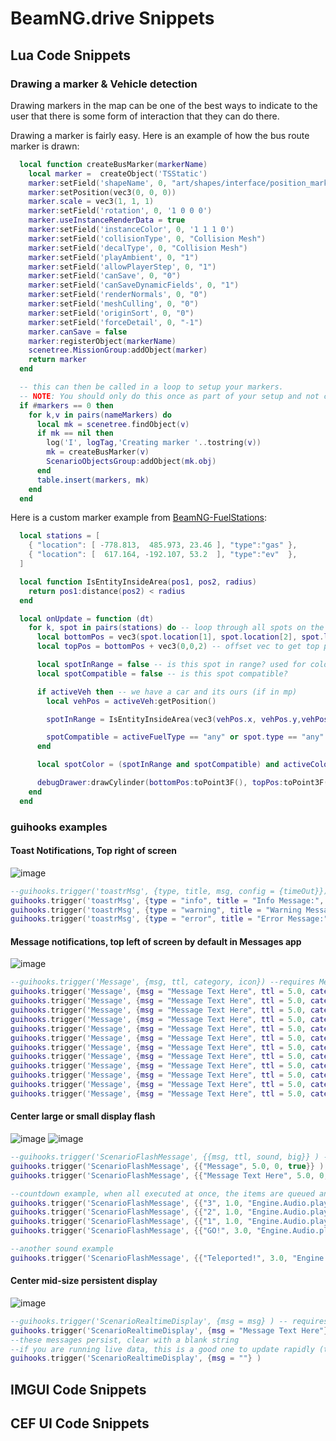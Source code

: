 # BeamNG.drive Snippets

## Lua Code Snippets

### Drawing a marker & Vehicle detection

Drawing markers in the map can be one of the best ways to indicate to the user that there is some form of interaction that they can do there.

Drawing a marker is fairly easy. Here is an example of how the bus route marker is drawn:

```Lua
  local function createBusMarker(markerName)
    local marker =  createObject('TSStatic')
    marker:setField('shapeName', 0, "art/shapes/interface/position_marker.dae")
    marker:setPosition(vec3(0, 0, 0))
    marker.scale = vec3(1, 1, 1)
    marker:setField('rotation', 0, '1 0 0 0')
    marker.useInstanceRenderData = true
    marker:setField('instanceColor', 0, '1 1 1 0')
    marker:setField('collisionType', 0, "Collision Mesh")
    marker:setField('decalType', 0, "Collision Mesh")
    marker:setField('playAmbient', 0, "1")
    marker:setField('allowPlayerStep', 0, "1")
    marker:setField('canSave', 0, "0")
    marker:setField('canSaveDynamicFields', 0, "1")
    marker:setField('renderNormals', 0, "0")
    marker:setField('meshCulling', 0, "0")
    marker:setField('originSort', 0, "0")
    marker:setField('forceDetail', 0, "-1")
    marker.canSave = false
    marker:registerObject(markerName)
    scenetree.MissionGroup:addObject(marker)
    return marker
  end

  -- this can then be called in a loop to setup your markers. 
  -- NOTE: You should only do this once as part of your setup and not called on each frame.
  if #markers == 0 then
    for k,v in pairs(nameMarkers) do
      local mk = scenetree.findObject(v)
      if mk == nil then
        log('I', logTag,'Creating marker '..tostring(v))
        mk = createBusMarker(v)
        ScenarioObjectsGroup:addObject(mk.obj)
      end
      table.insert(markers, mk)
    end
  end
```

Here is a custom marker example from [BeamNG-FuelStations](https://github.com/BeamMP/BeamNG-FuelStations/tree/master):

```Lua
  local stations = [
    { "location": [ -778.813,  485.973, 23.46 ], "type":"gas" },
    { "location": [  617.164, -192.107, 53.2  ], "type":"ev"  },
  ]

  local function IsEntityInsideArea(pos1, pos2, radius)
    return pos1:distance(pos2) < radius
  end

  local onUpdate = function (dt)
    for k, spot in pairs(stations) do -- loop through all spots on the current map
      local bottomPos = vec3(spot.location[1], spot.location[2], spot.location[3])
      local topPos = bottomPos + vec3(0,0,2) -- offset vec to get top position (2m tall)

      local spotInRange = false -- is this spot in range? used for color
      local spotCompatible = false -- is this spot compatible?

      if activeVeh then -- we have a car and its ours (if in mp)
        local vehPos = activeVeh:getPosition()

        spotInRange = IsEntityInsideArea(vec3(vehPos.x, vehPos.y,vehPos.z), bottomPos, 1.5)

        spotCompatible = activeFuelType == "any" or spot.type == "any" or activeFuelType == spot.type
      end

      local spotColor = (spotInRange and spotCompatible) and activeColorMap[spot.type] or inactiveColorMap[spot.type] or ColorF(1,1,1,0.5)

      debugDrawer:drawCylinder(bottomPos:toPoint3F(), topPos:toPoint3F(), 1, spotColor) --bottom, top, radius, color
    end
  end
```

### guihooks examples
#### Toast Notifications, Top right of screen
![image](https://github.com/StanleyDudek/Docs/assets/49531350/c8a87842-b95a-4eca-84dc-93072ecc9158)

```lua
--guihooks.trigger('toastrMsg', {type, title, msg, config = {timeOut}}) 
guihooks.trigger('toastrMsg', {type = "info", title = "Info Message:", msg = "Info Message Text Here", config = {timeOut = 5000}}) 
guihooks.trigger('toastrMsg', {type = "warning", title = "Warning Message:", msg = "Warning Message Text Here", config = {timeOut = 5000}}) 
guihooks.trigger('toastrMsg', {type = "error", title = "Error Message:", msg = "Error Message Text Here", config = {timeOut = 5000}}) 
```

#### Message notifications, top left of screen by default in Messages app
![image](https://github.com/StanleyDudek/Docs/assets/49531350/6baef813-50cb-43c3-9c59-0de550b014b6)

```lua
--guihooks.trigger('Message', {msg, ttl, category, icon}) --requires Messages app
guihooks.trigger('Message', {msg = "Message Text Here", ttl = 5.0, category = "arrow_upward", icon = "arrow_upward"}) 
guihooks.trigger('Message', {msg = "Message Text Here", ttl = 5.0, category = "arrow_downward", icon = "arrow_downward"}) 
guihooks.trigger('Message', {msg = "Message Text Here", ttl = 5.0, category = "flag", icon = "flag"}) 
guihooks.trigger('Message', {msg = "Message Text Here", ttl = 5.0, category = "check", icon = "check"}) 
guihooks.trigger('Message', {msg = "Message Text Here", ttl = 5.0, category = "check_circle", icon = "check_circle"}) 
guihooks.trigger('Message', {msg = "Message Text Here", ttl = 5.0, category = "warning", icon = "warning"}) 
guihooks.trigger('Message', {msg = "Message Text Here", ttl = 5.0, category = "error", icon = "error"}) 
guihooks.trigger('Message', {msg = "Message Text Here", ttl = 5.0, category = "directions_car", icon = "directions_car"}) 
guihooks.trigger('Message', {msg = "Message Text Here", ttl = 5.0, category = "star", icon = "star"}) 
guihooks.trigger('Message', {msg = "Message Text Here", ttl = 5.0, category = "timeline", icon = "timeline"}) 
guihooks.trigger('Message', {msg = "Message Text Here", ttl = 5.0, category = "save", icon = "save"}) 
guihooks.trigger('Message', {msg = "Message Text Here", ttl = 5.0, category = "settings", icon = "settings"}) 
```
#### Center large or small display flash
![image](https://github.com/StanleyDudek/Docs/assets/49531350/d0cf754f-83f8-4d15-9159-27350da127de)
![image](https://github.com/StanleyDudek/Docs/assets/49531350/1df6fc9b-756f-484e-b8d9-5df346dc4c26)

```lua
--guihooks.trigger('ScenarioFlashMessage', {{msg, ttl, sound, big}} ) -- requires RaceCountdown ui app
guihooks.trigger('ScenarioFlashMessage', {{"Message", 5.0, 0, true}} ) 
guihooks.trigger('ScenarioFlashMessage', {{"Message Text Here", 5.0, 0, false}} ) 

--countdown example, when all executed at once, the items are queued and will follow eachother after the previous ttl expires
guihooks.trigger('ScenarioFlashMessage', {{"3", 1.0, "Engine.Audio.playOnce('AudioGui', 'event:UI_Countdown1')", true}}) 
guihooks.trigger('ScenarioFlashMessage', {{"2", 1.0, "Engine.Audio.playOnce('AudioGui', 'event:UI_Countdown2')", true}}) 
guihooks.trigger('ScenarioFlashMessage', {{"1", 1.0, "Engine.Audio.playOnce('AudioGui', 'event:UI_Countdown3')", true}}) 
guihooks.trigger('ScenarioFlashMessage', {{"GO!", 3.0, "Engine.Audio.playOnce('AudioGui', 'event:UI_CountdownGo')", true}}) 

--another sound example
guihooks.trigger('ScenarioFlashMessage', {{"Teleported!", 3.0, "Engine.Audio.playOnce('AudioGui', 'event:UI_Checkpoint')", false}}) 
```

#### Center mid-size persistent display
![image](https://github.com/StanleyDudek/Docs/assets/49531350/6290e018-6b3d-4674-98f2-34282a723258)
```lua
--guihooks.trigger('ScenarioRealtimeDisplay', {msg = msg} ) -- requires Race Realtime Display ui app
guihooks.trigger('ScenarioRealtimeDisplay', {msg = "Message Text Here"} )
--these messages persist, clear with a blank string
--if you are running live data, this is a good one to update rapidly (think timers, distance calcs, et cetera)
guihooks.trigger('ScenarioRealtimeDisplay', {msg = ""} )
```

## IMGUI Code Snippets

## CEF UI Code Snippets
